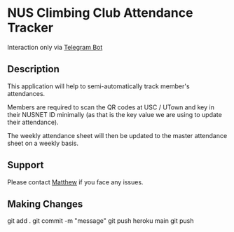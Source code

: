 # NUS Climbing Club Attendance Tracker

Interaction only via [Telegram Bot](https://t.me/NUSCCAttendanceBot)

## Description 

This application will help to semi-automatically track member's attendances.

Members are required to scan the QR codes at USC / UTown and key in their NUSNET ID minimally (as that is the key value we are using to update their attendance).

The weekly attendance sheet will then be updated to the master attendance sheet on a weekly basis.

## Support
Please contact [Matthew](https://t.me/Revengenc3x) if you face any issues.

## Making Changes
git add .
git commit -m "message"
git push heroku main
git push